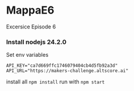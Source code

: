 # MappaE6
Excersice Episode 6

### Install nodejs 24.2.0

Set env variables
```
API_KEY="ca7d669ffc1746079404cb4d5fb92a3d"
API_URL="https://makers-challenge.altscore.ai"
```

install all `npm install`
run with `npm start`
